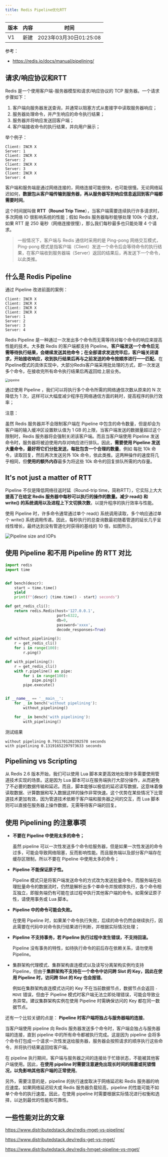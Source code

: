```yaml
---
title: Redis Pipeline优化RTT
---
```


| 版本 | 内容 | 时间                   |
| ---- | ---- | ---------------------- |
| V1   | 新建 | 2023年03月30日01:25:08 |

参考：

- https://redis.io/docs/manual/pipelining/

## 请求/响应协议和RTT

Redis 是一个使用客户端-服务器模型和请求/响应协议的 TCP 服务器。一个请求步骤如下：

1. 客户端向服务器发送查询，并通常以阻塞方式从套接字中读取服务器响应；
2. 服务器处理命令，并产生响应的命令执行结果；
3. 服务器并将响应发送回客户端；
4. 客户端接收命令的执行结果，并向用户展示；

举个例子：

```
Client: INCR X
Server: 1
Client: INCR X
Server: 2
Client: INCR X
Server: 3
Client: INCR X
Server: 4
```

客户端和服务端是通过网络连接的，网络连接可能很快，也可能很慢。无论网络延迟如何，**数据包从客户端传输到服务器，再从服务器写到响应信息返回到客户端都需要时间**。

这个时间就叫做 **RTT（Round Trip Time**），当客户端需要连续执行许多请求时，多次网络 IO 很影响系统的性能；假如 Redis 服务器每秒能够处理 100k 个请求，如果 RTT 是 250 毫秒（网络连接很慢），那么我们每秒最多也只能处理 4 个请求。

> 一般情况下，客户端与 Redis 通信时采用的是 Ping-pong 网络交互模式，Ping-pong 模式是指客户端（Client）发送一个命令后会等待命令的执行结果，在客户端收到服务器端（Server）返回的结果后，再发送下一个命令，以此类推。

## 什么是 Redis Pipeline

通过 Pipeline 改进前面的案例：

```
Client: INCR X
Client: INCR X
Client: INCR X
Client: INCR X
Server: 1
Server: 2
Server: 3
Server: 4
```

Redis Pipeline 是一种通过一次发出多个命令而无需等待对每个命令的响应来提高性能的技术。大多数 Redis 的客户端都支持 Pipeline。**客户端发送一个命令后无需等待执行结果，会继续发送其他命令；在全部请求发送完毕后，客户端关闭请求，开始接收响应，收到执行结果后再与之前发送的命令按顺序进行一一匹配**。在Pipeline模式的具体实现中，大部分Redis客户端采用批处理的方式，即一次发送多个命令，在接收完所有命令执行结果后再返回给上层业务。

<img src="./Redis_Pipeline优化RTT/p514690.jpg" alt="pipeline" style="zoom:67%;" />

通过使用 Pipeline ，我们可以将执行多个命令所需的网络通信次数从原来的 N 次降低为 1 次，这样可以大幅度减少程序在网络通信方面的耗时，提高程序的执行效率；

注意：

虽然 Redis 服务器并不会限制客户端在 Pipeline 中包含的命令数量，但是却会为客户端的输入缓冲区设置默认值为 1 GB 的上限，当客户端发送的数据量超过这个限制时，Redis 服务器将会强制关闭该客户端。而且当客户端使用 Pipeline 发送命令时，服务器将被迫使用内存对响应进行排队。因此，**需要使用 Pipeline 发送大量命令，最好将它们分批发送，每批包含一个合理的数量**。例如 每批 10k 命令，读取回复，然后再次发送另外 10k 命令，依此类推。这两种操作的速度将几乎相同，但**使用的额外内存**最多为将这些 10k 命令的回复排队所需的内存量。

## It's not just a matter of RTT

Pipeline 不仅是降低网络往返时延（Round-trip time，简称RTT），它实际上大大**提高了在给定 Redis 服务器中每秒可以执行的操作的数量。减少 read() 和 write() 的系统调用以及进程上下文切换次数**，以提升程序的执行效率与性能。

使用 Pipeline 时，许多命令通常通过单个 read() 系统调用读取，多个响应通过单个 write() 系统调用传递。因此，每秒执行的总查询数最初随着管道的延长几乎呈线性增长，最终达到没有管道化时获得的基线的 10 倍，如图所示。

<img src="./Redis_Pipeline优化RTT/pipeline_iops.png" alt="Pipeline size and IOPs"  />

## 使用 Pipeline 和不用 Pipeline 的 RTT 对比

```python
import redis
import time


def bench(descr):
    start = time.time()
    yield
    print(f"{descr} {time.time() - start} seconds")

def get_redis_cli():
    return redis.Redis(host='127.0.0.1',
                       port=6322,
                       db=0,
                       password='xxxx',
                       decode_responses=True)

def without_pipelining():
    r = get_redis_cli()
    for i in range(100):
        r.ping()

def with_pipelining():
    r = get_redis_cli()
    with r.pipeline() as pipe:
        for i in range(100):
            pipe.ping()
        pipe.execute()


if __name__ == '__main__':
    for _ in bench('without pipelining'):
        without_pipelining()

    for _ in bench('with pipelining'):
        with_pipelining()
```

测试结果

```
without pipelining 0.7911701202392578 seconds
with pipelining 0.13191652297973633 seconds
```

## Pipelining vs Scripting

从 Redis 2.6 版本开始，我们可以使用 Lua 脚本来更高效地处理许多需要使用管道技术实现的场景。这是因为 Lua 脚本可以在服务端执行大部分操作，从而避免了不必要的数据传输和延迟。而且，脚本能够以极低的延迟读写数据，这意味着像读取数据、计算数据和写入数据这样的操作非常快速。这个优势在某些情况下比管道技术更加有效，因为管道技术依赖于客户端和服务器之间的交互，而 Lua 脚本则可以直接在服务器上操作数据，无需等待客户端的回复。

## 使用 Pipelining 的注意事项

- **不要在 Pipeline 中使用太多的命令；**

  虽然 pipeline 可以一次性发送多个命令给服务器，但是如果一次性发送的命令过多，可能会导致网络阻塞，反而影响性能。而且服务端以及部分客户端存在缓存区限制，所以不要在 Pipeline 中使用太多的命令；

- **Pipeline 不能保证原子性。**

  Pipeline 模式只是将客户端发送命令的方式改为发送批量命令，而服务端在处理批量命令的数据流时，仍然是解析出多个单命令并按顺序执行，各个命令相互独立，即服务端仍有可能在该过程中执行其他客户端的命令。如需保证原子性，请使用事务或 Lua 脚本。

- **Pipeline 中的命令可能会失败。**

  在使用 Pipeline 时，如果某个命令执行失败，后续的命令仍然会继续执行，因此需要在代码中对命令执行结果进行判断，并根据实际情况处理；

- **Pipeline 不支持事务，若 Pipeline 执行过程中发生错误，不支持回滚。**

  Pipeline 没有事务的特性，如待执行命令的前后存在依赖关系，请勿使用 Pipeline。

- 集群架构代理模式、集群架构直连模式以及读写分离架构实例均支持 Pipeline，但由于**集群架构不支持在一个命令中访问跨 Slot 的 Key，因此在使用 Pipeline 时，访问跨 Slot 的 Key 也会报错**。

  例如在集群架构直连模式访问的 Key 不在当前数据节点，数据节点会返回 `-MOVE` 错误，但由于 Pipeline 模式时客户端无法立即处理错误，可能会导致业务异常。建议集群架构实例在使用 Pipeline 时需确保访问的 Key 都在同一数据节点。



还有一个比较关键的点是： **Pipeline 时客户端将独占与服务器端的连接**。

当客户端使用 pipeline 向 Redis 服务器发送多个命令时，客户端会独占与服务器端的连接，直到 pipeline 中的所有命令都被执行完成。这是因为 pipeline 会将多个命令打包成一个请求一次性发送给服务器，服务器会按照请求的顺序执行这些命令，并将执行结果返回给客户端。

在 pipeline 执行期间，客户端与服务器之间的连接处于忙碌状态，不能被其他客户端使用。因此，**在使用 pipeline 时需要注意避免出现长时间的阻塞或死锁情况，以免影响其他客户端的正常使用**。

另外，需要注意的是，pipeline 的执行速度取决于网络延迟和 Redis 服务器的响应速度。如果网络延迟较大或 Redis 服务器负载较高，pipeline 的性能可能不如单个命令的执行速度。因此，在使用 pipeline 时需要根据实际情况进行权衡和选择，以达到最优的性能和可靠性。

## 一些性能对比的文章

https://www.distributedstack.dev/redis-mget-vs-pipeline/

https://www.distributedstack.dev/redis-get-vs-mget/

https://www.distributedstack.dev/redis-hmget-pipeline-vs-mget/

